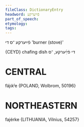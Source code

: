 ```yaml
---
fileClass: DictionaryEntry
headword: פֿײַערקע
part_of_speech: 
etymology: 
tags: 
---
```

פֿײַערקע
־ס
די
'burner (stove)'

{CEYD}
chafing dish די פֿײַ֜ערקע, ־ס

CENTRAL
========

fájɩkʲe {POLAND, Wolbrom, 50196}

NORTHEASTERN
==============

fajérke {LITHUANIA, Vilnius, 54257}